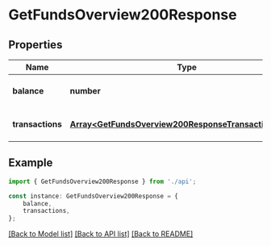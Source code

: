 # GetFundsOverview200Response


## Properties

Name | Type | Description | Notes
------------ | ------------- | ------------- | -------------
**balance** | **number** |  | [optional] [default to undefined]
**transactions** | [**Array&lt;GetFundsOverview200ResponseTransactionsInner&gt;**](GetFundsOverview200ResponseTransactionsInner.md) |  | [optional] [default to undefined]

## Example

```typescript
import { GetFundsOverview200Response } from './api';

const instance: GetFundsOverview200Response = {
    balance,
    transactions,
};
```

[[Back to Model list]](../README.md#documentation-for-models) [[Back to API list]](../README.md#documentation-for-api-endpoints) [[Back to README]](../README.md)

